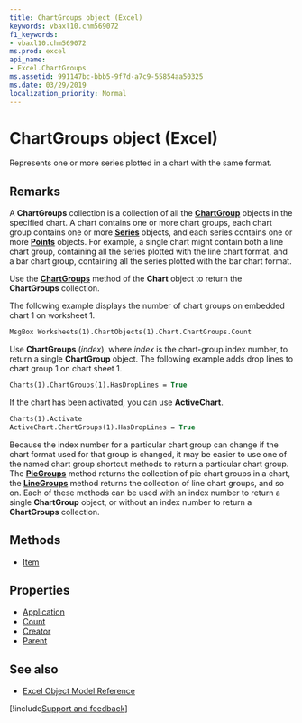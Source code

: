 ```yaml
---
title: ChartGroups object (Excel)
keywords: vbaxl10.chm569072
f1_keywords:
- vbaxl10.chm569072
ms.prod: excel
api_name:
- Excel.ChartGroups
ms.assetid: 991147bc-bbb5-9f7d-a7c9-55854aa50325
ms.date: 03/29/2019
localization_priority: Normal
---
```



# ChartGroups object (Excel)

Represents one or more series plotted in a chart with the same format.


## Remarks

A **ChartGroups** collection is a collection of all the **[ChartGroup](Excel.ChartGroup(object).md)** objects in the specified chart. A chart contains one or more chart groups, each chart group contains one or more **[Series](Excel.Series(object).md)** objects, and each series contains one or more **[Points](Excel.Point(object).md)** objects. For example, a single chart might contain both a line chart group, containing all the series plotted with the line chart format, and a bar chart group, containing all the series plotted with the bar chart format.

Use the **[ChartGroups](excel.chart.chartgroups.md)** method of the **Chart** object to return the **ChartGroups** collection. 

The following example displays the number of chart groups on embedded chart 1 on worksheet 1.

```vb
MsgBox Worksheets(1).ChartObjects(1).Chart.ChartGroups.Count
```

Use **ChartGroups** (_index_), where _index_ is the chart-group index number, to return a single **ChartGroup** object. The following example adds drop lines to chart group 1 on chart sheet 1.

```vb
Charts(1).ChartGroups(1).HasDropLines = True
```

If the chart has been activated, you can use **ActiveChart**.

```vb
Charts(1).Activate 
ActiveChart.ChartGroups(1).HasDropLines = True
```

Because the index number for a particular chart group can change if the chart format used for that group is changed, it may be easier to use one of the named chart group shortcut methods to return a particular chart group. The **[PieGroups](excel.piegroups.md)** method returns the collection of pie chart groups in a chart, the **[LineGroups](excel.linegroups.md)** method returns the collection of line chart groups, and so on. Each of these methods can be used with an index number to return a single **ChartGroup** object, or without an index number to return a **ChartGroups** collection.

## Methods

- [Item](Excel.ChartGroups.Item.md)

## Properties

- [Application](Excel.ChartGroups.Application.md)
- [Count](Excel.ChartGroups.Count.md)
- [Creator](Excel.ChartGroups.Creator.md)
- [Parent](Excel.ChartGroups.Parent.md)


## See also

- [Excel Object Model Reference](overview/Excel/object-model.md)

[!include[Support and feedback](~/includes/feedback-boilerplate.md)]